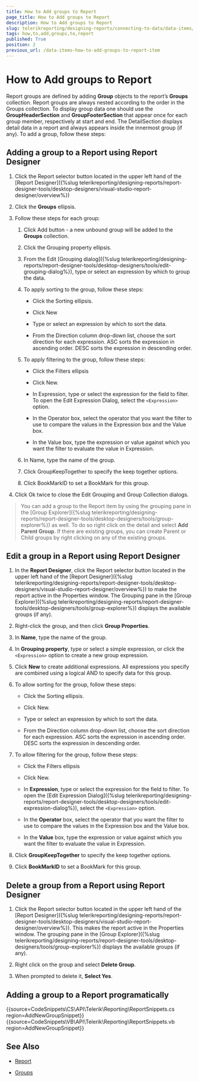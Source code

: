 ```yaml
---
title: How to Add groups to Report
page_title: How to Add groups to Report 
description: How to Add groups to Report
slug: telerikreporting/designing-reports/connecting-to-data/data-items/grouping-data/how-to-add-groups-to-report
tags: how,to,add,groups,to,report
published: True
position: 2
previous_url: /data-items-how-to-add-groups-to-report-item
---
```


# How to Add groups to Report

Report groups are defined by adding __Group__ objects to the report’s __Groups__ collection. Report groups are always nested according to the order in the Groups collection. To display group data one should use the __GroupHeaderSection__  and __GroupFooterSection__ that appear once for each group member, respectively at start and end. The DetailSection displays detail data in a report and always appears inside the innermost group (if any). To add a group, follow these steps:

## Adding a group to a Report using Report Designer

1. Click the Report selector button located in the upper left hand of the [Report Designer]({%slug telerikreporting/designing-reports/report-designer-tools/desktop-designers/visual-studio-report-designer/overview%})

1. Click the __Groups__ ellipsis.

1. Follow these steps for each group:

   1. Click Add button - a new unbound group will be added to the __Groups__ collection. 
                        
   1. Click the Grouping property ellipsis. 
                          
   1. From the Edit [Grouping dialog]({%slug telerikreporting/designing-reports/report-designer-tools/desktop-designers/tools/edit-grouping-dialog%}), type or select an expression by which to group the data. 
                        
   1. To apply sorting to the group, follow these steps:
                          
       + Click the Sorting ellipsis.
                                   
       + Click New
                                 
       + Type or select an expression by which to sort the data. 
                                 
       + From the Direction column drop-down list, choose the sort direction for each expression. ASC sorts the expression in ascending order. DESC sorts the expression in descending order.
                             
   1. To apply filtering to the group, follow these steps:
                          
       + Click the Filters ellipsis 
                                     
       + Click New. 
                                    
       + In Expression, type or select the expression for the field to filter. To open the Edit Expression Dialog, select the ```<Expression>``` option.
                                     
       + In the Operator box, select the operator that you want the filter to use to compare the values in the Expression box and the Value box. 
                                     
       + In the Value box, type the expression or value against which you want the filter to evaluate the value in Expression.
                                 
   1. In Name, type the name of the group. 
                      
   1. Click GroupKeepTogether to specify the keep together options. 
                      
   1. Click BookMarkID to set a BookMark for this group.
                      
1. Click Ok twice to close the Edit Grouping and Group Collection dialogs.

> You can add a group to the Report item by using the grouping pane in the [Group Explorer]({%slug telerikreporting/designing-reports/report-designer-tools/desktop-designers/tools/group-explorer%}) as well. To do so right click on the detail and select  __Add Parent Group__. If there are existing groups, you can create Parent or Child groups by right clicking on any of the existing groups. 

## Edit a group in a Report using Report Designer

1. In the __Report Designer__, click the Report selector button located in the upper left hand of the [Report Designer]({%slug telerikreporting/designing-reports/report-designer-tools/desktop-designers/visual-studio-report-designer/overview%}) to make the report active in the Properties window. The Grouping pane in the [Group Explorer]({%slug telerikreporting/designing-reports/report-designer-tools/desktop-designers/tools/group-explorer%}) displays the available groups (if any).
              
1. Right-click the group, and then click __Group Properties__. 
              
1. In __Name__, type the name of the group. 
              
1. In __Grouping property__, type or select a simple expression, or click the ```<Expression>``` option to create a new group expression. 
              
1. Click __New__  to create additional expressions. All expressions you specify are combined using a logical AND to specify data for this group. 
              
1. To allow sorting for the group, follow these steps:
                  
   + Click the Sorting ellipsis.
                      
   + Click New. 
                      
   + Type or select an expression by which to sort the data. 
                      
   + From the Direction column drop-down list, choose the sort direction for each expression. ASC sorts the expression in ascending order. DESC sorts the expression in descending order.
                      
1. To allow filtering for the group, follow these steps: 
                  
   + Click the Filters ellipsis 
                      
   + Click New.
                      
   + In __Expression__, type or select the expression for the field to filter. To open the [Edit Expression Dialog]({%slug telerikreporting/designing-reports/report-designer-tools/desktop-designers/tools/edit-expression-dialog%}), select the ```<Expression>``` option. 
                      
   + In the __Operator__ box, select the operator that you want the filter to use to compare the values in the Expression box and the Value box. 
                      
   + In the __Value__ box, type the expression or value against which you want the filter to evaluate the value in Expression.
                      
1. Click __GroupKeepTogether__ to specify the keep together options.
              
1. Click __BookMarkID__ to set a BookMark for this group.
              
## Delete a group from a Report using Report Designer

1. Click the Report selector button located in the upper left hand of the [Report Designer]({%slug telerikreporting/designing-reports/report-designer-tools/desktop-designers/visual-studio-report-designer/overview%}). This makes the report active in the Properties window. The grouping pane in the [Group Explorer]({%slug telerikreporting/designing-reports/report-designer-tools/desktop-designers/tools/group-explorer%}) displays the available groups (if any).
              
1. Right click on the group and select __Delete Group__.
              
1. When prompted to delete it, __Select Yes__. 
              

## Adding a group to a Report programatically

{{source=CodeSnippets\CS\API\Telerik\Reporting\ReportSnippets.cs region=AddNewGroupSnippet}}
{{source=CodeSnippets\VB\API\Telerik\Reporting\ReportSnippets.vb region=AddNewGroupSnippet}}

## See Also

 * [Report](/reporting/api/Telerik.Reporting.Report) 

 * [Groups](/reporting/api/Telerik.Reporting.Report#Telerik_Reporting_Report_Groups) 

